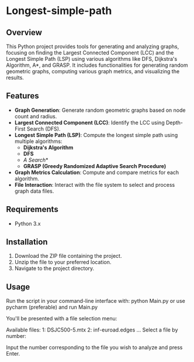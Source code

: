 # Longest-simple-path

## Overview
This Python project provides tools for generating and analyzing graphs, focusing on finding the Largest Connected Component (LCC) and the Longest Simple Path (LSP) using various algorithms like DFS, Dijkstra's Algorithm, A*, and GRASP. It includes functionalities for generating random geometric graphs, computing various graph metrics, and visualizing the results.

## Features
- **Graph Generation**: Generate random geometric graphs based on node count and radius.
- **Largest Connected Component (LCC)**: Identify the LCC using Depth-First Search (DFS).
- **Longest Simple Path (LSP)**: Compute the longest simple path using multiple algorithms:
  - **Dijkstra's Algorithm**
  - **DFS**
  - **A* Search**
  - **GRASP (Greedy Randomized Adaptive Search Procedure)**
- **Graph Metrics Calculation**: Compute and compare metrics for each algorithm.
- **File Interaction**: Interact with the file system to select and process graph data files.

## Requirements
- Python 3.x

## Installation
1. Download the ZIP file containing the project.
2. Unzip the file to your preferred location.
3. Navigate to the project directory.

## Usage
Run the script in your command-line interface with:
python Main.py or use pycharm (preferable) and run Main.py

You'll be presented with a file selection menu:

Available files:
1: DSJC500-5.mtx
2: inf-euroad.edges
...
Select a file by number:

Input the number corresponding to the file you wish to analyze and press Enter.